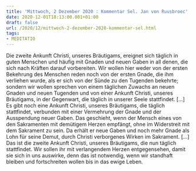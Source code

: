 ```yaml
---
title: 'Mittwoch, 2 Dezember 2020 : Kommentar Sel. Jan von Ruusbroec'
date: 2020-12-01T18:13:00.001+01:00
draft: false
url: /2020/12/mittwoch-2-dezember-2020-kommentar-sel.html
tags: 
- MEDITATIO
---
```


Die zweite Ankunft Christi, unseres Bräutigams, ereignet sich täglich in guten Menschen und häufig mit Gnaden und neuen Gaben in all denen, die sich nach Kräften darauf vorbereiten. Wir wollen hier weder von der ersten Bekehrung des Menschen reden noch von der ersten Gnade, die ihm verliehen wurde, als er sich von der Sünde zu den Tugenden bekehrte; sondern wir wollen sprechen von einem täglichen Zuwachs an neuen Gnaden und neuen Tugenden und von einer Ankunft Christi, unseres Bräutigams, in der Gegenwart, die täglich in unserer Seele stattfindet. \[…\] Es gibt noch eine Ankunft Christi, unseres Bräutigams, die täglich stattfindet, verbunden mit einer Vermehrung der Gnade und der Ausspendung neuer Gaben. Das geschieht, wenn der Mensch eines von den Sakramenten mit demütigem Herzen empfängt, ohne im Widerstreit mit dem Sakrament zu sein. Da erhält er neue Gaben und noch mehr Gnade als Lohn für seine Demut, durch Christi verborgenes Wirken im Sakrament. \[…\] Das ist die zweite Ankunft Christi, unseres Bräutigams, die nun täglich stattfindet. Wir sollen ihr mit verlangendem Herzen entgegensehen, damit sie sich in uns auswirke, denn das ist notwendig, wenn wir standhaft bleiben und fortschreiten wollen bis in das ewige Leben.